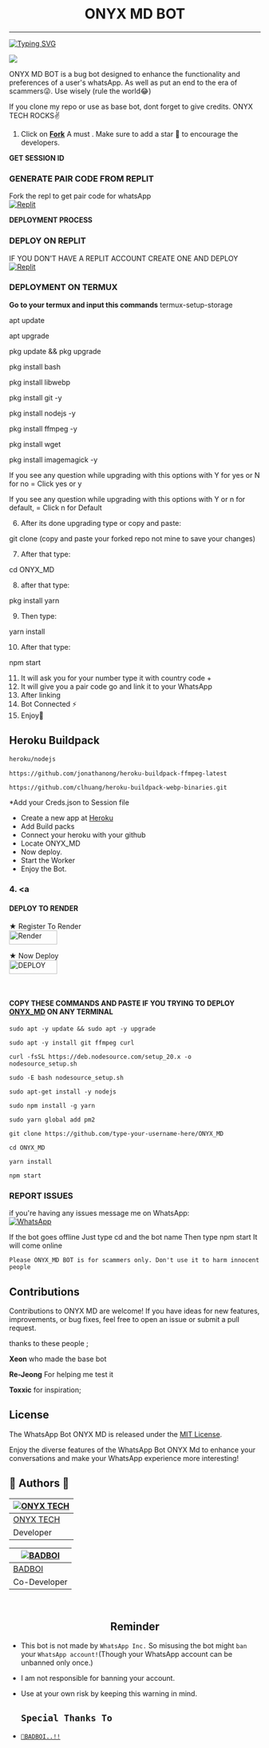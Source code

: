 <h1 align="center"> ONYX MD BOT </h1>
<p align="center">  
  
***
  
<a href="https://git.io/typing-svg"><img src="https://readme-typing-svg.demolab.com?font=Black+Ops+One&size=50&pause=1000&color=353839&center=true&width=910&height=100&lines=THANKS FOR CHOOSING ONYX+MD;WHATSAPP+BUG+BOT;CREATED+BY+ONYX+TECH;RELEASED+01.09.24" alt="Typing SVG" /></a>
  </p>

<img src= "https://i.imgur.com/34JgGDw.jpeg" />
</p>

ONYX MD BOT is a bug bot designed to enhance the functionality and preferences of a user's whatsApp. As well as put an end to the era of scammers😜. Use wisely (rule the world😂) 

If you clone my repo or use as base bot, dont forget to give credits. ONYX TECH ROCKS✌️

1. Click on **[Fork](https://github.com/OnyxT3ch/ONYX_MD/fork)** A must . Make sure to add a star 🌟 to encourage the developers.
   
**GET SESSION ID**
### GENERATE PAIR CODE FROM REPLIT
Fork the repl to get pair code for whatsApp
      <br>
      <a
href='https://replit.com/@haotak/DevilCat-1?v=1' target="_blank"><img alt='Replit' src='https://img.shields.io/badge/-SESSION_ID-red?style=for-the-badge&logo=replit&logoColor=blue'/></a>

**DEPLOYMENT PROCESS**
### DEPLOY ON REPLIT
IF YOU DON'T HAVE A REPLIT ACCOUNT CREATE ONE AND DEPLOY 
    <br>
    <a href='https://replit.com/github/OnyxT3ch/ONYX_MD' target="_blank"><img alt='Replit' src='https://img.shields.io/badge/-Deploy-red?style=for-the-badge&logo=replit&logoColor=blue'/></a>


### DEPLOYMENT ON TERMUX

**Go to your termux and input this commands**
termux-setup-storage

apt update

apt upgrade

pkg update && pkg upgrade

pkg install bash

pkg install libwebp

pkg install git -y

pkg install nodejs -y

pkg install ffmpeg -y 

pkg install wget

pkg install imagemagick -y


If you see any question while upgrading with this options with Y for yes or N for no = Click yes or y

If you see any question while upgrading with this options with Y or n for default, = Click n for Default

6. After its done upgrading type or copy and paste:

git clone  (copy and paste your forked repo not mine to save your changes) 

7. After that type: 

cd ONYX_MD

8. after that type:

pkg install yarn

9. Then type:

yarn install 

10. After that type:

npm start 

11. It will ask you for your number type it with country code +
12. It will give you a pair code go and link it to your WhatsApp 
13. After linking
14. Bot Connected ⚡
15. Enjoy🤖

## Heroku Buildpack
```bash
heroku/nodejs
```
```
https://github.com/jonathanong/heroku-buildpack-ffmpeg-latest
```
```
https://github.com/clhuang/heroku-buildpack-webp-binaries.git
```

*Add your Creds.json to Session file
* Create a new app at [Heroku](https://id.heroku.com/login)
* Add Build packs
* Connect your heroku with your github
* Locate ONYX_MD
* Now deploy.
* Start the Worker
* Enjoy the Bot.
  
### 4. <a 
#### DEPLOY TO RENDER

 ★ Register To Render 
    <br>
<a href='https://dashboard.render.com/register' target="_blank"><img alt='Render' src='https://img.shields.io/badge/CREATE-h?color=black&style=for-the-badge&logo=render' width="96.35" height="28"/></a></p>

★ Now Deploy
    <br>
<a href='https://dashboard.render.com/select-repo?type=web' target="_blank"><img alt='DEPLOY' src='https://img.shields.io/badge/DEPLOY -h?color=black&style=for-the-badge&logo=render' width="96.35" height="28"/></a></p>

</br>

#### COPY THESE COMMANDS AND PASTE IF YOU TRYING TO DEPLOY [ONYX_MD](https://github.com/OnyxT3ch/ONYX_MD) ON ANY TERMINAL
```
sudo apt -y update && sudo apt -y upgrade
```
```
sudo apt -y install git ffmpeg curl
```
```
curl -fsSL https://deb.nodesource.com/setup_20.x -o nodesource_setup.sh
```
```
sudo -E bash nodesource_setup.sh
```
```
sudo apt-get install -y nodejs
```
```
sudo npm install -g yarn
```
```
sudo yarn global add pm2
```
```
git clone https://github.com/type-your-username-here/ONYX_MD
```
```
cd ONYX_MD
```
```
yarn install
```
```
npm start
```

### REPORT ISSUES

if you're having any issues message me on
WhatsApp:
    <br>
    <a
    href='https://wa.me/message/263780858655' target="_blank"><img alt='WhatsApp' src='https://img.shields.io/badge/-contact me-UFO green?style=for-the-badge&logo=Whatsapp&logoColor=white'/></a>

If the bot goes offline 
Just type cd and the bot name 
Then type npm start
It will come online



`Please ONYX_MD BOT is for scammers only. Don't use it to harm innocent people`


## Contributions

Contributions to ONYX MD are welcome! If you have ideas for new features, improvements, or bug fixes, feel free to open an issue or submit a pull request. <br>

   thanks to these people ;

   **Xeon** who made the base bot

   **Re-Jeong** For helping me test it
   
   **Toxxic** for inspiration; <br>


## License

The WhatsApp Bot ONYX MD is released under the [MIT License](https://opensource.org/licenses/MIT).

Enjoy the diverse features of the WhatsApp Bot ONYX Md to enhance your conversations and make your WhatsApp experience more interesting!

## 🎯 Authors 🎯
  <div align="center">
  
| [![ONYX TECH](https://github.com/OnyxT3ch.png?size=150)](https://github.com/OnyxT3ch) |
|----|
| [  ONYX TECH ](https://github.com/OnyxT3ch) |
|  Developer |

  </div>
  <div align="center">
  
| [![BADBOI](https://github.com/BADBOI-v1.png?size=150)](https://github.com/BADBOI-v1) |
|----|
| [  BADBOI ](https://github.com/BADBOI-v1) |
|  Co-Developer |

  </div>
   
  </br> 

<h2 align="center">  Reminder
</h2>
   
- This bot is not made by `WhatsApp Inc.` So misusing the bot might `ban` your `WhatsApp account!`(Though your WhatsApp account can be unbanned only once.)
- I am not responsible for banning your account.
- Use at your own risk by keeping this warning in mind.
 
  
  
   ## `Special Thanks To`

* [`📕BADBOI..!!`](https://github.com/BADBOI-v1)

 
  
  
  

